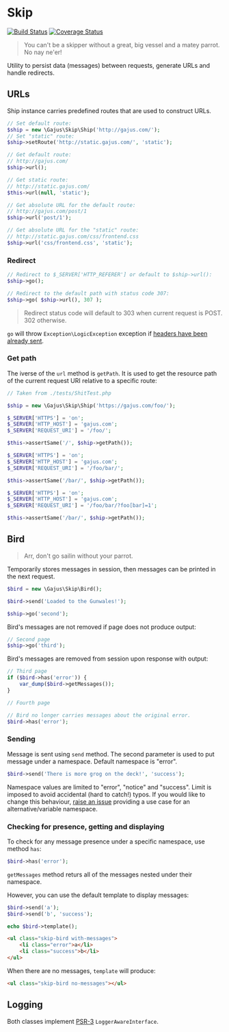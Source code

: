 # Skip

[![Build Status](https://travis-ci.org/gajus/skip.png?branch=master)](https://travis-ci.org/gajus/skip)
[![Coverage Status](https://coveralls.io/repos/gajus/skip/badge.png)](https://coveralls.io/r/gajus/skip)

> You can't be a skipper without a great, big vessel and a matey parrot. No nay ne'er!

Utility to persist data (messages) between requests, generate URLs and handle redirects.

## URLs

Ship instance carries predefined routes that are used to construct URLs.

```php
// Set default route:
$ship = new \Gajus\Skip\Ship('http://gajus.com/');
// Set "static" route:
$ship->setRoute('http://static.gajus.com/', 'static');

// Get default route:
// http://gajus.com/
$ship->url();

// Get static route:
// http://static.gajus.com/
$this->url(null, 'static');

// Get absolute URL for the default route:
// http://gajus.com/post/1
$ship->url('post/1');

// Get absolute URL for the "static" route:
// http://static.gajus.com/css/frontend.css
$ship->url('css/frontend.css', 'static');
```

### Redirect

```php
// Redirect to $_SERVER['HTTP_REFERER'] or default to $ship->url():
$ship->go();

// Redirect to the default path with status code 307:
$ship->go( $ship->url(), 307 );
```

> Redirect status code will default to 303 when current request is POST. 302 otherwise.


`go` will throw `Exception\LogicException` exception if [headers have been already sent](http://stackoverflow.com/questions/8028957/how-to-fix-headers-already-sent-error-in-php).

### Get path

The iverse of the `url` method is `getPath`. It is used to get the resource path of the current request URI relative to a specific route:

```php
// Taken from ./tests/ShitTest.php

$ship = new \Gajus\Skip\Ship('https://gajus.com/foo/');

$_SERVER['HTTPS'] = 'on';
$_SERVER['HTTP_HOST'] = 'gajus.com';
$_SERVER['REQUEST_URI'] = '/foo/';

$this->assertSame('/', $ship->getPath());

$_SERVER['HTTPS'] = 'on';
$_SERVER['HTTP_HOST'] = 'gajus.com';
$_SERVER['REQUEST_URI'] = '/foo/bar/';

$this->assertSame('/bar/', $ship->getPath());

$_SERVER['HTTPS'] = 'on';
$_SERVER['HTTP_HOST'] = 'gajus.com';
$_SERVER['REQUEST_URI'] = '/foo/bar/?foo[bar]=1';

$this->assertSame('/bar/', $ship->getPath());
```

## Bird

> Arr, don't go sailin without your parrot.

Temporarily stores messages in session, then messages can be printed in the next request.

```php
$bird = new \Gajus\Skip\Bird();

$bird->send('Loaded to the Gunwales!');

$ship->go('second');
```

Bird's messages are not removed if page does not produce output:

```php
// Second page
$ship->go('third');
```

Bird's messages are removed from session upon response with output:

```php
// Third page
if ($bird->has('error')) {
    var_dump($bird->getMessages());
}
```

```php
// Fourth page

// Bird no longer carries messages about the original error.
$bird->has('error');
```

### Sending

Message is sent using `send` method. The second parameter is used to put message under a namespace. Default namespace is "error".

```php
$bird->send('There is more grog on the deck!', 'success');
```

Namespace values are limited to "error", "notice" and "success". Limit is imposed to avoid accidental (hard to catch!) typos. If you would like to change this behaviour, [raise an issue](https://github.com/gajus/skip/issues) providing a use case for an alternative/variable namespace.

### Checking for presence, getting and displaying

To check for any message presence under a specific namespace, use method `has`:

```php
$bird->has('error');
```

`getMessages` method returs all of the messages nested under their namespace.

However, you can use the default template to display messages:

```php
$bird->send('a');
$bird->send('b', 'success');

echo $bird->template();
```

```html
<ul class="skip-bird with-messages">
    <li class="error">a</li>
    <li class="success">b</li>
</ul>
```

When there are no messages, `template` will produce:

```html
<ul class="skip-bird no-messages"></ul>
```

## Logging

Both classes implement [PSR-3](https://github.com/php-fig/fig-standards/blob/master/accepted/PSR-3-logger-interface.md) `LoggerAwareInterface`.
